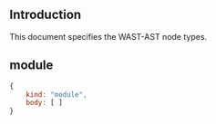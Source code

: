 ## Introduction

This document specifies the WAST-AST node types.

## module

```js
{
    kind: "module",
    body: [ ]
}
```


